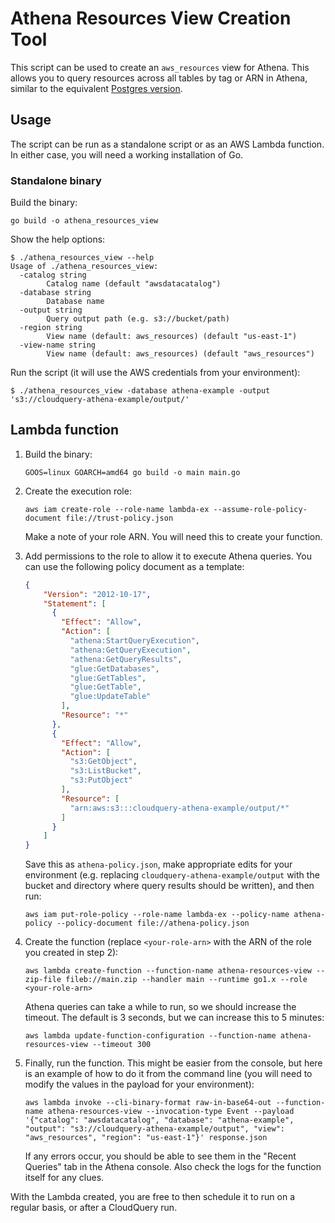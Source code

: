 # Athena Resources View Creation Tool

This script can be used to create an `aws_resources` view for Athena. This allows you to query resources across all tables by tag or ARN in Athena, similar to the equivalent [Postgres version](../resources.sql).

## Usage

The script can be run as a standalone script or as an AWS Lambda function. In either case, you will need a working installation of Go.

### Standalone binary

Build the binary:

```shell
go build -o athena_resources_view
``` 

Show the help options:

```shell
$ ./athena_resources_view --help
Usage of ./athena_resources_view:
  -catalog string
    	Catalog name (default "awsdatacatalog")
  -database string
    	Database name
  -output string
    	Query output path (e.g. s3://bucket/path)
  -region string
    	View name (default: aws_resources) (default "us-east-1")
  -view-name string
    	View name (default: aws_resources) (default "aws_resources")
```

Run the script (it will use the AWS credentials from your environment):

```shell
$ ./athena_resources_view -database athena-example -output 's3://cloudquery-athena-example/output/'
```

## Lambda function

1. Build the binary:

   ```shell
   GOOS=linux GOARCH=amd64 go build -o main main.go
   ```

2. Create the execution role:

   ```shell
   aws iam create-role --role-name lambda-ex --assume-role-policy-document file://trust-policy.json
   ```

   Make a note of your role ARN. You will need this to create your function.

3. Add permissions to the role to allow it to execute Athena queries. You can use the following policy document as a template:

   ```json
   {
       "Version": "2012-10-17",
       "Statement": [
         {
           "Effect": "Allow",
           "Action": [
             "athena:StartQueryExecution",
             "athena:GetQueryExecution",
             "athena:GetQueryResults",
             "glue:GetDatabases",
             "glue:GetTables",
             "glue:GetTable",
             "glue:UpdateTable"
           ],
           "Resource": "*"
         },
         {
           "Effect": "Allow",
           "Action": [
             "s3:GetObject",
             "s3:ListBucket",
             "s3:PutObject"
           ],
           "Resource": [
             "arn:aws:s3:::cloudquery-athena-example/output/*"
           ]
         }
       ]
   }
   ```

   Save this as `athena-policy.json`, make appropriate edits for your environment (e.g. replacing `cloudquery-athena-example/output` with the bucket and directory where query results should be written), and then run:

   ```shell
   aws iam put-role-policy --role-name lambda-ex --policy-name athena-policy --policy-document file://athena-policy.json
   ```

4. Create the function (replace `<your-role-arn>` with the ARN of the role you created in step 2):

   ```shell
   aws lambda create-function --function-name athena-resources-view --zip-file fileb://main.zip --handler main --runtime go1.x --role <your-role-arn>
   ```
   
   Athena queries can take a while to run, so we should increase the timeout. The default is 3 seconds, but we can increase this to 5 minutes:

   ```shell
   aws lambda update-function-configuration --function-name athena-resources-view --timeout 300
   ```
   
5. Finally, run the function. This might be easier from the console, but here is an example of how to do it from the command line (you will need to modify the values in the payload for your environment):

   ```shell
   aws lambda invoke --cli-binary-format raw-in-base64-out --function-name athena-resources-view --invocation-type Event --payload '{"catalog": "awsdatacatalog", "database": "athena-example", "output": "s3://cloudquery-athena-example/output", "view": "aws_resources", "region": "us-east-1"}' response.json
   ```
   
   If any errors occur, you should be able to see them in the "Recent Queries" tab in the Athena console. Also check the logs for the function itself for any clues.

With the Lambda created, you are free to then schedule it to run on a regular basis, or after a CloudQuery run.

